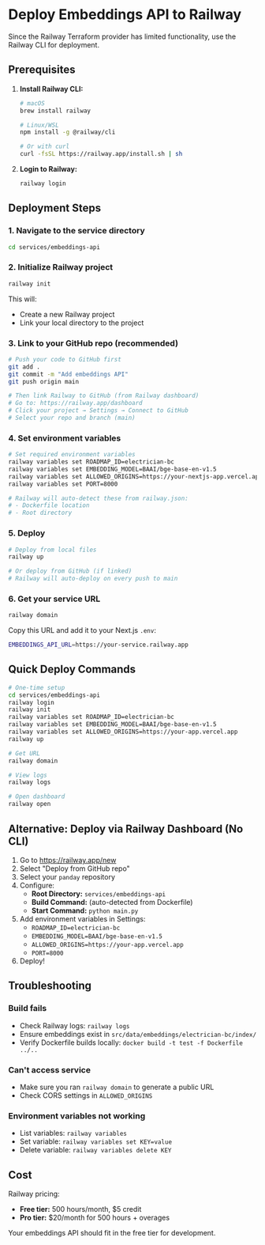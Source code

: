 # Deploy Embeddings API to Railway

Since the Railway Terraform provider has limited functionality, use the Railway CLI for deployment.

## Prerequisites

1. **Install Railway CLI:**
   ```bash
   # macOS
   brew install railway

   # Linux/WSL
   npm install -g @railway/cli

   # Or with curl
   curl -fsSL https://railway.app/install.sh | sh
   ```

2. **Login to Railway:**
   ```bash
   railway login
   ```

## Deployment Steps

### 1. Navigate to the service directory

```bash
cd services/embeddings-api
```

### 2. Initialize Railway project

```bash
railway init
```

This will:
- Create a new Railway project
- Link your local directory to the project

### 3. Link to your GitHub repo (recommended)

```bash
# Push your code to GitHub first
git add .
git commit -m "Add embeddings API"
git push origin main

# Then link Railway to GitHub (from Railway dashboard)
# Go to: https://railway.app/dashboard
# Click your project → Settings → Connect to GitHub
# Select your repo and branch (main)
```

### 4. Set environment variables

```bash
# Set required environment variables
railway variables set ROADMAP_ID=electrician-bc
railway variables set EMBEDDING_MODEL=BAAI/bge-base-en-v1.5
railway variables set ALLOWED_ORIGINS=https://your-nextjs-app.vercel.app,http://localhost:3000
railway variables set PORT=8000

# Railway will auto-detect these from railway.json:
# - Dockerfile location
# - Root directory
```

### 5. Deploy

```bash
# Deploy from local files
railway up

# Or deploy from GitHub (if linked)
# Railway will auto-deploy on every push to main
```

### 6. Get your service URL

```bash
railway domain
```

Copy this URL and add it to your Next.js `.env`:
```bash
EMBEDDINGS_API_URL=https://your-service.railway.app
```

## Quick Deploy Commands

```bash
# One-time setup
cd services/embeddings-api
railway login
railway init
railway variables set ROADMAP_ID=electrician-bc
railway variables set EMBEDDING_MODEL=BAAI/bge-base-en-v1.5
railway variables set ALLOWED_ORIGINS=https://your-app.vercel.app
railway up

# Get URL
railway domain

# View logs
railway logs

# Open dashboard
railway open
```

## Alternative: Deploy via Railway Dashboard (No CLI)

1. Go to https://railway.app/new
2. Select "Deploy from GitHub repo"
3. Select your `panday` repository
4. Configure:
   - **Root Directory:** `services/embeddings-api`
   - **Build Command:** (auto-detected from Dockerfile)
   - **Start Command:** `python main.py`
5. Add environment variables in Settings:
   - `ROADMAP_ID=electrician-bc`
   - `EMBEDDING_MODEL=BAAI/bge-base-en-v1.5`
   - `ALLOWED_ORIGINS=https://your-app.vercel.app`
   - `PORT=8000`
6. Deploy!

## Troubleshooting

### Build fails
- Check Railway logs: `railway logs`
- Ensure embeddings exist in `src/data/embeddings/electrician-bc/index/`
- Verify Dockerfile builds locally: `docker build -t test -f Dockerfile ../..`

### Can't access service
- Make sure you ran `railway domain` to generate a public URL
- Check CORS settings in `ALLOWED_ORIGINS`

### Environment variables not working
- List variables: `railway variables`
- Set variable: `railway variables set KEY=value`
- Delete variable: `railway variables delete KEY`

## Cost

Railway pricing:
- **Free tier:** 500 hours/month, $5 credit
- **Pro tier:** $20/month for 500 hours + overages

Your embeddings API should fit in the free tier for development.
